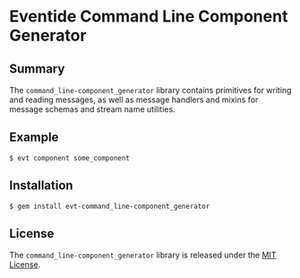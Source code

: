 # Eventide Command Line Component Generator

## Summary

The `command_line-component_generator` library contains primitives for writing and reading messages, as well as message handlers and mixins for message schemas and stream name utilities.

## Example

```
$ evt component some_component
```

## Installation

```
$ gem install evt-command_line-component_generator
```

## License

The `command_line-component_generator` library is released under the [MIT License](https://github.com/eventide-project/command-line-component-generator/blob/master/MIT-License.txt).
